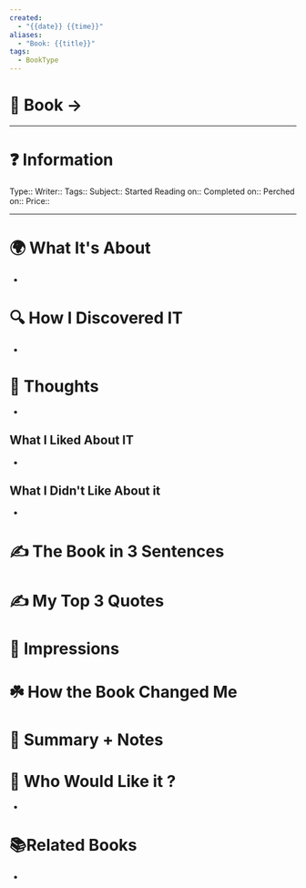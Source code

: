 ```yaml
---
created:
  - "{{date}} {{time}}"
aliases:
  - "Book: {{title}}"
tags:
  - BookType
---
```


# 📔 Book -> 
___
# ❓ Information
Type:: 
Writer:: 
Tags:: 
Subject:: 
Started Reading on:: 
Completed on:: 
Perched on:: 
Price:: 
___
# 🌍 What It's About
-  
# 🔍 How I Discovered IT
- 
# 🧠 Thoughts
- 
## What I Liked About IT
- 
## What I Didn't Like About it
- 
# ✍️ The Book in 3 Sentences
# ✍️ My Top 3 Quotes
# 🎨 Impressions
# ☘️ How the Book Changed Me
# 📒 Summary + Notes
# 🥰 Who Would Like it ?
- 
# 📚Related Books
- 
